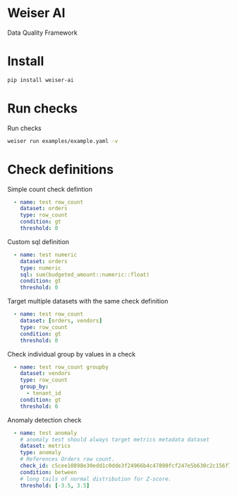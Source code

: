 # Weiser AI

Data Quality Framework

# Install

```sh
pip install weiser-ai
```

# Run checks

Run checks 

```sh
weiser run examples/example.yaml -v
```


# Check definitions

Simple count check defintion

```yaml
  - name: test row_count
    dataset: orders
    type: row_count
    condition: gt
    threshold: 0
```


Custom sql definition

```yaml
  - name: test numeric
    dataset: orders
    type: numeric
    sql: sum(budgeted_amount::numeric::float)
    condition: gt
    threshold: 0
```

Target multiple datasets with the same check definition

```yaml
  - name: test row_count
    dataset: [orders, vendors]
    type: row_count
    condition: gt
    threshold: 0
```

Check individual group by values in a check

```yaml
  - name: test row_count groupby
    dataset: vendors
    type: row_count
    group_by:
      - tenant_id
    condition: gt
    threshold: 0
```

Anomaly detection check

```yaml
  - name: test anomaly
    # anomaly test should always target metrics metadata dataset
    dataset: metrics
    type: anomaly
    # References Orders row count.
    check_id: c5cee10898e30edd1c0dde3f24966b4c47890fcf247e5b630c2c156f7ac7ba22
    condition: between
    # long tails of normal distribution for Z-score.
    threshold: [-3.5, 3.5]
```